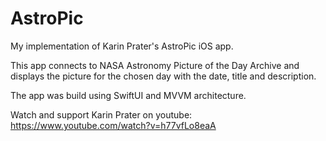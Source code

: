 # AstroPic
My implementation of Karin Prater's AstroPic iOS app. 

This app connects to NASA Astronomy Picture of the Day Archive and displays the picture for the chosen day with the date, title and description.

The app was build using SwiftUI and MVVM architecture.

Watch and support Karin Prater on youtube: https://www.youtube.com/watch?v=h77vfLo8eaA
